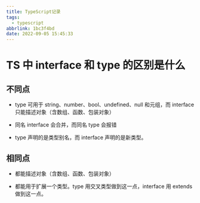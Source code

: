 ```yaml
---
title: TypeScript记录
tags:
  - typescript
abbrlink: 1bc3f4bd
date: 2022-09-05 15:45:33
---
```


# TS 中 interface 和 type 的区别是什么
## 不同点

 * type 可用于 string、number、bool、undefined、null 和元组，而 interface 只能描述对象（含数组、函数、包装对象）

 * 同名 interface 会合并，而同名 type 会报错

  * type 声明的是类型别名，而 interface 声明的是新类型。


  ## 相同点


  * 都能描述对象（含数组、函数、包装对象）

  * 都能用于扩展一个类型。type 用交叉类型做到这一点，interface 用 extends 做到这一点。